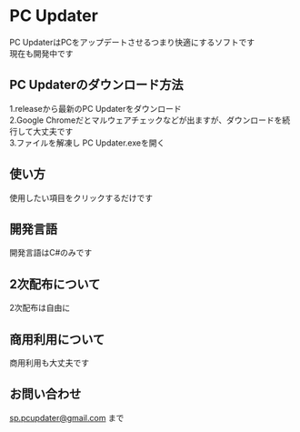 # PC Updater
PC UpdaterはPCをアップデートさせるつまり快適にするソフトです<br>
現在も開発中です
<br>
## PC Updaterのダウンロード方法
1.releaseから最新のPC Updaterをダウンロード<br>
2.Google Chromeだとマルウェアチェックなどが出ますが、ダウンロードを続行して大丈夫です<br>
3.ファイルを解凍し PC Updater.exeを開く

## 使い方
使用したい項目をクリックするだけです
<br>

## 開発言語
開発言語はC#のみです

## 2次配布について
2次配布は自由に

## 商用利用について
商用利用も大丈夫です

## お問い合わせ
sp.pcupdater@gmail.com
まで
